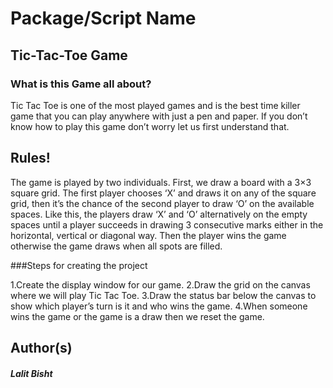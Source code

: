# Package/Script Name
## **Tic-Tac-Toe Game**

### What is this Game all about?

Tic Tac Toe is one of the most played games and is the best time killer game that you can play anywhere with just a pen and paper. If you don’t know how to play this game don’t worry let us first understand that.

## Rules!

The game is played by two individuals. First, we draw a board with a 3×3 square grid. The first player chooses ‘X’ and draws it on any of the square grid, then it’s the chance of the second player to draw ‘O’ on the available spaces. Like this, the players draw ‘X’ and ‘O’ alternatively on the empty spaces until a player succeeds in drawing 3 consecutive marks either in the horizontal, vertical or diagonal way. Then the player wins the game otherwise the game draws when all spots are filled.


###Steps for creating the project

1.Create the display window for our game.
2.Draw the grid on the canvas where we will play Tic Tac Toe.
3.Draw the status bar below the canvas to show which player’s turn is it and who wins the game.
4.When someone wins the game or the game is a draw then we reset the game.


## Author(s)
##### _Lalit Bisht_
